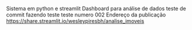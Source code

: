 Sistema em python e streamlit 
Dashboard para análise de dados
teste de commit
fazendo teste
teste numero 002
Endereço da publicação
https://share.streamlit.io/wesleypiresbh/analise_imoveis
